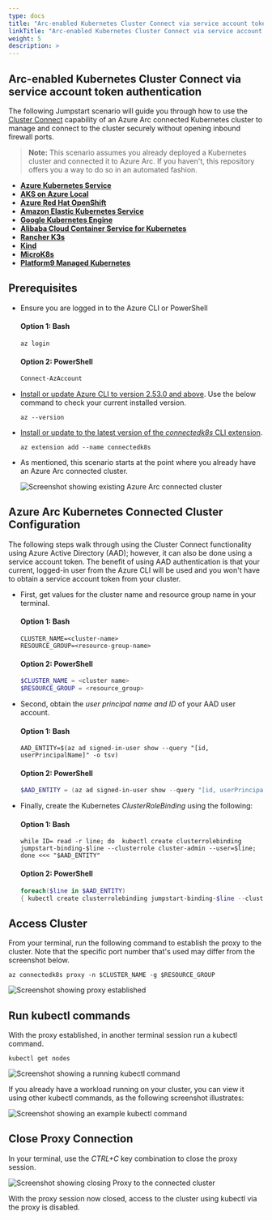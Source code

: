 ```yaml
---
type: docs
title: "Arc-enabled Kubernetes Cluster Connect via service account token authentication"
linkTitle: "Arc-enabled Kubernetes Cluster Connect via service account token authentication"
weight: 5
description: >
---
```


## Arc-enabled Kubernetes Cluster Connect via service account token authentication

The following Jumpstart scenario will guide you through how to use the [Cluster Connect](https://learn.microsoft.com/azure/azure-arc/kubernetes/cluster-connect) capability of an Azure Arc connected Kubernetes cluster to manage and connect to the cluster securely without opening inbound firewall ports.

  > **Note:** This scenario assumes you already deployed a Kubernetes cluster and connected it to Azure Arc. If you haven't, this repository offers you a way to do so in an automated fashion.

- **[Azure Kubernetes Service](/azure_arc_jumpstart/azure_arc_k8s/aks/)**
- **[AKS on Azure Local](/azure_arc_jumpstart/azure_arc_k8s/aks_stack_hci/)**
- **[Azure Red Hat OpenShift](/azure_arc_jumpstart/azure_arc_k8s/aro/)**
- **[Amazon Elastic Kubernetes Service](/azure_arc_jumpstart/azure_arc_k8s/eks/)**
- **[Google Kubernetes Engine](/azure_arc_jumpstart/azure_arc_k8s/gke/)**
- **[Alibaba Cloud Container Service for Kubernetes](/azure_arc_jumpstart/azure_arc_k8s/alibaba/)**
- **[Rancher K3s](/azure_arc_jumpstart/azure_arc_k8s/rancher_k3s/)**
- **[Kind](/azure_arc_jumpstart/azure_arc_k8s/kind/)**
- **[MicroK8s](/azure_arc_jumpstart/azure_arc_k8s/microk8s/)**
- **[Platform9 Managed Kubernetes](/azure_arc_jumpstart/azure_arc_k8s/pf9/)**

## Prerequisites

- Ensure you are logged in to the Azure CLI or PowerShell

  #### Option 1: Bash

  ```shell
  az login
  ```

  #### Option 2: PowerShell

  ```powershell
  Connect-AzAccount
  ```

- [Install or update Azure CLI to version 2.53.0 and above](https://learn.microsoft.com/cli/azure/install-azure-cli?view=azure-cli-latest). Use the below command to check your current installed version.

  ```shell
  az --version
  ```

- [Install or update to the latest version of the _connectedk8s_ CLI extension](https://learn.microsoft.com/azure/azure-arc/kubernetes/cluster-connect?tabs=azure-cli).

  ```shell
  az extension add --name connectedk8s
  ```

- As mentioned, this scenario starts at the point where you already have an Azure Arc connected cluster.

    ![Screenshot showing existing Azure Arc connected cluster](./01.png)

## Azure Arc Kubernetes Connected Cluster Configuration

The following steps walk through using the Cluster Connect functionality using Azure Active Directory (AAD); however, it can also be done using a service account token.  The benefit of using AAD authentication is that your current, logged-in user from the Azure CLI will be used and you won't have to obtain a service account token from your cluster.

- First, get values for the cluster name and resource group name in your terminal.

  #### Option 1: Bash

  ```shell
  CLUSTER_NAME=<cluster-name>
  RESOURCE_GROUP=<resource-group-name>
  ```

  #### Option 2: PowerShell

  ```powershell
  $CLUSTER_NAME = <cluster name>
  $RESOURCE_GROUP = <resource_group>
  ```

- Second, obtain the _user principal name and ID_ of your AAD user account.

  #### Option 1: Bash

  ```shell
  AAD_ENTITY=$(az ad signed-in-user show --query "[id, userPrincipalName]" -o tsv)
  ```

  #### Option 2: PowerShell

  ```powershell
  $AAD_ENTITY = (az ad signed-in-user show --query "[id, userPrincipalName]" -o tsv)
  ```

- Finally, create the Kubernetes _ClusterRoleBinding_ using the following:

  #### Option 1: Bash

  ```shell
  while ID= read -r line; do  kubectl create clusterrolebinding jumpstart-binding-$line --clusterrole cluster-admin --user=$line; done <<< "$AAD_ENTITY"
  ```

  #### Option 2: PowerShell

  ```powershell
  foreach($line in $AAD_ENTITY)
  { kubectl create clusterrolebinding jumpstart-binding-$line --clusterrole cluster-admin --user=$line }
  ```

## Access Cluster

From your terminal, run the following command to establish the proxy to the cluster.  Note that the specific port number that's used may differ from the screenshot below.

  ```shell
  az connectedk8s proxy -n $CLUSTER_NAME -g $RESOURCE_GROUP
  ```

  ![Screenshot showing proxy established](./02.png)

## Run kubectl commands

With the proxy established, in another terminal session run a kubectl command.

  ```shell
  kubectl get nodes
  ```

  ![Screenshot showing a running kubectl command](./03.png)

If you already have a workload running on your cluster, you can view it using other kubectl commands, as the following screenshot illustrates:

  ![Screenshot showing an example kubectl command](./04.png)

## Close Proxy Connection

In your terminal, use the _CTRL+C_ key combination to close the proxy session.

  ![Screenshot showing closing Proxy to the connected cluster](./05.png)

With the proxy session now closed, access to the cluster using kubectl via the proxy is disabled.

